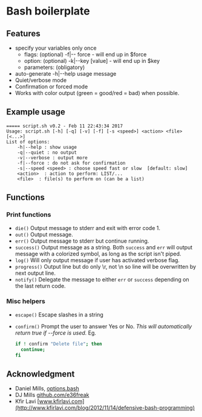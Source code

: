 # Bash boilerplate

## Features

* specify your variables only once
	* flags: (optional) -f|-- force - will end up in $force
	* option: (optional) -k|--key [value] - will end up in $key
	* parameters: (obligatory)
* auto-generate -h|--help usage message
* Quiet/verbose mode
* Confirmation or forced mode
* Works with color output (green = good/red = bad) when possible.

## Example usage

```
===== script.sh v0.2 - Feb 11 22:43:34 2017
Usage: script.sh [-h] [-q] [-v] [-f] [-s <speed>] <action> <file> [<...>]
List of options:
    -h|--help : show usage
    -q|--quiet : no output
    -v|--verbose : output more
    -f|--force : do not ask for confirmation
    -s|--speed <speed> : choose speed fast or slow  [default: slow]
    <action>  : action to perform: LIST/...
    <file>  : file(s) to perform on (can be a list)
```

## Functions

### Print functions

* `die()` Output message to stderr and exit with error code 1.
* `out()` Output message.
* `err()` Output message to stderr but continue running.
* `success()` Output message as a string. Both `success` and `err` will output message with a colorized symbol, as long as the script isn't piped.
* `log()` Will only output message if user has activated verbose flag.
* `progress()` Output line but do only \r, not \n so line will be overwritten by next output line.
* `notify()` Delegate the message to either `err` or `success` depending on the last return code.

### Misc helpers

* `escape()` Escape slashes in a string
* `confirm()` Prompt the user to answer Yes or No. *This will automatically return true if --force is used.* Eg.

  ```bash
  if ! confirm "Delete file"; then
    continue;
  fi
  ```

## Acknowledgment

* Daniel Mills, [options.bash](https://github.com/e36freak/tools/blob/master/options.bash)
* DJ Mills [github.com/e36freak](https://github.com/e36freak)
* Kfir Lavi [www.kfirlavi.com](http://www.kfirlavi.com/blog/2012/11/14/defensive-bash-programming)
